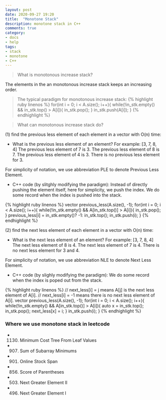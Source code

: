 ```yaml
---
layout: post
date: 2020-09-27 19:20
title:  "Monotone Stack"
description: monotone stack in C++
comments: true
category: 
- docs
- help
tags:
- stack
- monotone
- C++
---
```




> What is monotonous increase stack?

The elements in the an monotonous increase stack keeps an increasing order.

> The typical paradigm for monotonous increase stack:
{% highlight ruby linenos %}
for(int i = 0; i < A.size(); i++){
  while(!in_stk.empty() && in_stk.top() > A[i]){
    in_stk.pop();
  }
  in_stk.push(A[i]);
}
{% endhighlight %}
<!--more-->

> What can monotonous increase stack do?

(1) find the previous less element of each element in a vector with O(n) time:

- What is the previous less element of an element?
For example:
[3, 7, 8, 4]
The previous less element of 7 is 3.
The previous less element of 8 is 7.
The previous less element of 4 is 3.
There is no previous less element for 3.

For simplicity of notation, we use abbreviation PLE to denote Previous Less Element.

- C++ code (by slitghly modifying the paradigm):
Instead of directly pushing the element itself, here for simplicity, we push the index.
We do some record when the index is pushed into the stack.

{% highlight ruby linenos %}
vector<int> previous_less(A.size(), -1);
for(int i = 0; i < A.size(); i++){
  while(!in_stk.empty() && A[in_stk.top()] > A[i]){
    in_stk.pop();
  }
  previous_less[i] = in_stk.empty()? -1: in_stk.top();
  in_stk.push(i);
}
{% endhighlight %}

(2) find the next less element of each element in a vector with O(n) time:

- What is the next less element of an element?
For example:
[3, 7, 8, 4]
The next less element of 8 is 4.
The next less element of 7 is 4.
There is no next less element for 3 and 4.

For simplicity of notation, we use abbreviation NLE to denote Next Less Element.

- C++ code (by slighly modifying the paradigm):
We do some record when the index is poped out from the stack.

{% highlight ruby linenos %}
// next_less[i] = j means A[j] is the next less element of A[i].
// next_less[i] = -1 means there is no next less element of A[i].
vector<int> previous_less(A.size(), -1);
for(int i = 0; i < A.size(); i++){
  while(!in_stk.empty() && A[in_stk.top()] > A[i]){
    auto x = in_stk.top(); in_stk.pop();
    next_less[x] = i;
  }
  in_stk.push(i);
}
{% endhighlight %}


### Where we use monotone stack in leetcode
- 1130. Minimum Cost Tree From Leaf Values
- 907. Sum of Subarray Minimums
- 901. Online Stock Span
- 856. Score of Parentheses
- 503. Next Greater Element II
- 496. Next Greater Element I
